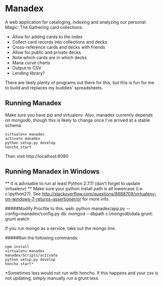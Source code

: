 # Manadex
A web application for cataloging, indexing and analyzing our personal
Magic: The Gathering card collections.

* Allow for adding cards to the index
* Collect card records into collections and decks
* Cross-reference cards and decks with friends
* Allow for public and private decks
* Note which cards are in which decks
* Mana curve charts
* Output to CSV
* Lending library?

There are likely plenty of programs out there for this, but this is fun
for me to build and replaces my buddies' spreadsheets.

## Running Manadex
Make sure you have pip and virtualenv.  Also, manadex currently
depends on mongodb, though this is likely to change once I've arrived
at a stable schema.

    virtualenv manadex
    activate manadex
    python setup.py develop
    honcho start

Then visit http://localhost:8080


## Running Manadex in Windows
** It is advisable to run at least Python 2.7.11 (don't forget to update virtualenv)
** Make sure your python install path is all lowercase (i.e. c:\python27).  See http://stackoverflow.com/questions/8688709/virtualenv-on-windows-7-returns-assertionerror for more info.

#####Modify Procfile to this.
    web: python manadex/app.py --config=manadex/config.py
    db: mongod --dbpath c:\mongodb\data
    grunt: grunt watch

If you run mongo as a service, take out the mongo line.	

#####Run the following commands:

	npm install
	virtualenv manadex
	manadex/Scripts/activate
    python setup.py develop
	honcho start*

*Sometimes less would not run with honcho.  If this happens and your css is not updating, simply manually run a  grunt less.
